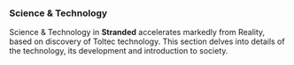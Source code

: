 ### Science & Technology

Science & Technology in **Stranded** accelerates markedly from Reality, based on discovery of Toltec technology. This section delves into details of the technology, its development and introduction to society.
